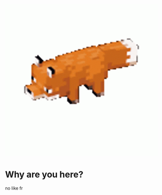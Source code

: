 ![speen](https://github.com/ignasbbbb/stuff/blob/main/speeen.gif?raw=true)



# Why are you here?
no like fr


